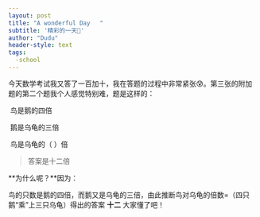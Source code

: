 ```yaml
---
layout: post
title: "A wonderful Day　 "
subtitle: '精彩的一天🤠'
author: "Dudu"
header-style: text
tags:
  -school
---
```


今天数学考试我又答了一百加十，我在答题的过程中非常紧张😰。第三张的附加题的第二个题我个人感觉特别难，题是这样的：

​     鸟是鹅的四倍

​     鹅是乌龟的三倍

​     鸟是乌龟的（         ）倍



>   答案是十二倍

**为什么呢？**因为：

​     鸟的只数是鹅的四倍，而鹅又是乌龟的三倍，由此推断鸟对乌龟的倍数=（四只鹅“乘”上三只乌龟）得出的答案  **十二**    大家懂了吧！


